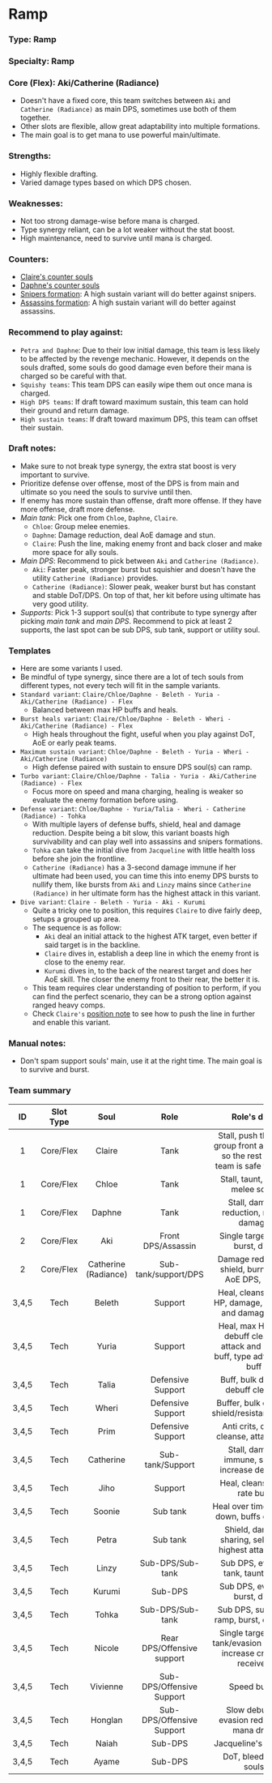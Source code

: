 # Ramp

### Type: Ramp

### Specialty: Ramp

### Core (Flex): Aki/Catherine (Radiance)
- Doesn't have a fixed core, this team switches between `Aki` and `Catherine (Radiance)` as main DPS, sometimes use both of them together.
- Other slots are flexible, allow great adaptability into multiple formations.
- The main goal is to get mana to use powerful main/ultimate.

### Strengths:
- Highly flexible drafting.
- Varied damage types based on which DPS chosen.

### Weaknesses:
- Not too strong damage-wise before mana is charged.
- Type synergy reliant, can be a lot weaker without the stat boost.
- High maintenance, need to survive until mana is charged.

### Counters:
- [Claire's counter souls](../counters/souls/claire.md)
- [Daphne's counter souls](../counters/souls/daphne.md)
- [Snipers formation](../counters/formations/snipers.md): A high sustain variant will do better against snipers.
- [Assassins formation](../counters/formations/assassins.md): A high sustain variant will do better against assassins.

### Recommend to play against:
- `Petra and Daphne`: Due to their low initial damage, this team is less likely to be affected by the revenge mechanic. However, it depends on the souls drafted, some souls do good damage even before their mana is charged so be careful with that.
- `Squishy teams`: This team DPS can easily wipe them out once mana is charged.
- `High DPS teams`: If draft toward maximum sustain, this team can hold their ground and return damage.
- `High sustain teams`: If draft toward maximum DPS, this team can offset their sustain.

### Draft notes:
- Make sure to not break type synergy, the extra stat boost is very important to survive.
- Prioritize defense over offense, most of the DPS is from main and ultimate so you need the souls to survive until then.
- If enemy has more sustain than offense, draft more offense. If they have more offense, draft more defense.
- *Main tank*: Pick one from `Chloe`, `Daphne`, `Claire`.
    - `Chloe`: Group melee enemies.
    - `Daphne`: Damage reduction, deal AoE damage and stun.
    - `Claire`: Push the line, making enemy front and back closer and make more space for ally souls.
- *Main DPS*: Recommend to pick between `Aki` and `Catherine (Radiance)`.
    - `Aki`: Faster peak, stronger burst but squishier and doesn't have the utility `Catherine (Radiance)` provides.
    - `Catherine (Radiance)`: Slower peak, weaker burst but has constant and stable DoT/DPS. On top of that, her kit before using ultimate has very good utility.
- *Supports*: Pick 1-3 support soul(s) that contribute to type synergy after picking *main tank* and *main DPS*. Recommend to pick at least 2 supports, the last spot can be sub DPS, sub tank, support or utility soul.

### Templates
- Here are some variants I used.
- Be mindful of type synergy, since there are a lot of tech souls from different types, not every tech will fit in the sample variants.
- `Standard variant`: `Claire/Chloe/Daphne - Beleth - Yuria - Aki/Catherine (Radiance) - Flex`
    - Balanced between max HP buffs and heals.
- `Burst heals variant`: `Claire/Chloe/Daphne - Beleth - Wheri - Aki/Catherine (Radiance) - Flex`
    - High heals throughout the fight, useful when you play against DoT, AoE or early peak teams.
- `Maximum sustain variant`: `Chloe/Daphne - Beleth - Yuria - Wheri - Aki/Catherine (Radiance)`
    - High defense paired with sustain to ensure DPS soul(s) can ramp.
- `Turbo variant`: `Claire/Chloe/Daphne - Talia - Yuria - Aki/Catherine (Radiance) - Flex`
    - Focus more on speed and mana charging, healing is weaker so evaluate the enemy formation before using.
- `Defense variant`: `Chloe/Daphne - Yuria/Talia - Wheri - Catherine (Radiance) - Tohka`
    - With multiple layers of defense buffs, shield, heal and damage reduction. Despite being a bit slow, this variant boasts high survivability and can play well into assassins and snipers formations. 
    - `Tohka` can take the initial dive from `Jacqueline` with little health loss before she join the frontline. 
    - `Catherine (Radiance)` has a 3-second damage immune if her ultimate had been used, you can time this into enemy DPS bursts to nullify them, like bursts from `Aki` and `Linzy` mains since `Catherine (Radiance)` in her ultimate form has the highest attack in this variant.
- `Dive variant`: `Claire - Beleth - Yuria - Aki - Kurumi`
    - Quite a tricky one to position, this requires `Claire` to dive fairly deep, setups a grouped up area.
    - The sequence is as follow: 
        - `Aki` deal an initial attack to the highest ATK target, even better if said target is in the backline.
        - `Claire` dives in, establish a deep line in which the enemy front is close to the enemy rear.
        - `Kurumi` dives in, to the back of the nearest target and does her AoE skill. The closer the enemy front to their rear, the better it is.
    - This team requires clear understanding of position to perform, if you can find the perfect scenario, they can be a strong option against ranged heavy comps.
    - Check `Claire's` [position note](../positions/claire.md) to see how to push the line in further and enable this variant.

### Manual notes:
- Don't spam support souls' main, use it at the right time. The main goal is to survive and burst.

### Team summary
|ID|Slot Type|Soul|Role|Role's duty|
|:---:|:---:|:---:|:---:|:---:|
|1|Core/Flex|Claire|Tank|Stall, push the line, group front and back so the rest of the team is safe to ramp|
|1|Core/Flex|Chloe|Tank|Stall, taunt, group melee souls|
|1|Core/Flex|Daphne|Tank|Stall, damage reduction, return damage|
|2|Core/Flex|Aki|Front DPS/Assassin|Single target DPS, burst, dive|
|2|Core/Flex|Catherine (Radiance)|Sub-tank/support/DPS|Damage reduction, shield, burn, DPS, AoE DPS, burst|
|3,4,5|Tech|Beleth|Support|Heal, cleanse, max HP, damage, crit rate and damage buff|
|3,4,5|Tech|Yuria|Support|Heal, max HP buff, debuff cleanse, attack and speed buff, type advantage buff|
|3,4,5|Tech|Talia|Defensive Support|Buff, bulk doping, debuff cleanse|
|3,4,5|Tech|Wheri|Defensive Support|Buffer, bulk doping, shield/resistance/heal|
|3,4,5|Tech|Prim|Defensive Support|Anti crits, debuff cleanse, attack buff|
|3,4,5|Tech|Catherine|Sub-tank/Support|Stall, damage immune, shield, increase def, heal|
|3,4,5|Tech|Jiho|Support|Heal, cleanse, crit rate buff|
|3,4,5|Tech|Soonie|Sub tank|Heal over time, attack down, buffs cleanse|
|3,4,5|Tech|Petra|Sub tank|Shield, damage sharing, self heal, highest attack bait|
|3,4,5|Tech|Linzy|Sub-DPS/Sub-tank|Sub DPS, evasive tank, taunt, dive|
|3,4,5|Tech|Kurumi|Sub-DPS|Sub DPS, evasive, burst, dive|
|3,4,5|Tech|Tohka|Sub-DPS/Sub-tank|Sub DPS, sub tank, ramp, burst, defense|
|3,4,5|Tech|Nicole|Rear DPS/Offensive support|Single target DPS, tank/evasion counter, increase crit rate received|
|3,4,5|Tech|Vivienne|Sub-DPS/Offensive Support|Speed buffer|
|3,4,5|Tech|Honglan|Sub-DPS/Offensive Support|Slow debuffer, evasion reduction, mana drain|
|3,4,5|Tech|Naiah|Sub-DPS|Jacqueline's counter|
|3,4,5|Tech|Ayame|Sub-DPS|DoT, bleed, bind souls|